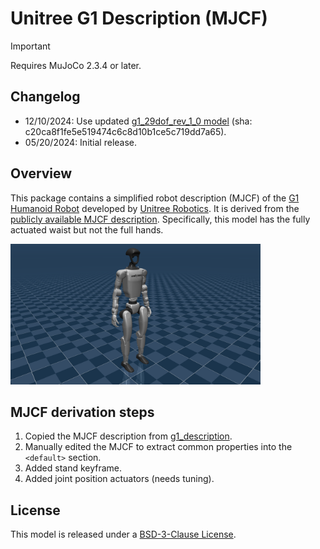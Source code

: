 # Unitree G1 Description (MJCF)

> [!IMPORTANT]
> Requires MuJoCo 2.3.4 or later.

## Changelog

- 12/10/2024: Use updated [g1_29dof_rev_1_0 model](https://github.com/unitreerobotics/unitree_ros/blob/master/robots/g1_description) (sha: c20ca8f1fe5e519474c6c8d10b1ce5c719dd7a65).
- 05/20/2024: Initial release.

## Overview

This package contains a simplified robot description (MJCF) of the [G1 Humanoid
Robot](https://www.unitree.com/g1/) developed by [Unitree
Robotics](https://www.unitree.com/). It is derived from the [publicly available
MJCF
description](https://github.com/unitreerobotics/unitree_ros/blob/master/robots/g1_description/g1_29dof_rev_1_0.xml). Specifically, this model has the fully actuated waist but not the full hands.

<p float="left">
  <img src="g1.png" width="400">
</p>

## MJCF derivation steps

1. Copied the MJCF description from [g1_description](https://github.com/unitreerobotics/unitree_ros/blob/master/robots/g1_description/g1_29dof_rev_1_0.xml).
2. Manually edited the MJCF to extract common properties into the `<default>` section.
3. Added stand keyframe.
4. Added joint position actuators (needs tuning).

## License

This model is released under a [BSD-3-Clause License](LICENSE).
